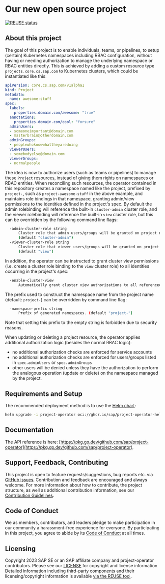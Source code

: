 # Our new open source project

[![REUSE status](https://api.reuse.software/badge/github.com/SAP/project-operator)](https://api.reuse.software/info/github.com/SAP/project-operator)

## About this project

The goal of this project is to enable individuals, teams, or pipelines, to setup (certain) Kubernetes namespaces including RBAC configuration, without
having or needing authorization to manage the underlying namespace or RBAC entities directly.
This is achieved by adding a custom resource type `projects.core.cs.sap.com` to Kubernetes clusters, which could be instantiated like this:

```yaml
apiVersion: core.cs.sap.com/v1alpha1
kind: Project
metadata:
  name: awesome-stuff
spec:
  labels:
    properties.domain.com/awesome: "true"
  annotations:
    properties.domain.com/cool: "forsure"
  adminUsers:
  - someoneimportant@domain.com
  - masterbrain@otherdomain.com
  adminGroups:
  - peoplewhoknowwhattheyaredoing
  viewerUsers:
  - somebodyelse@domain.com
  viewerGroups:
  - normalpeople
  ```

The idea is now to authorize users (such as teams or pipelines) to manage these `Project` resources, instead of giving them rights on namespaces or RBAC entities.
When reconciling such resources, the operator contained in this repository creates a namespace named like the project,  prefixed by `project-`, such as `project-awesome-stuff` in the above example, and maintains role bindings in that namespace, granting admin/view permissions to
the identities defined in the project's spec. By default the admin rolebinding will reference the built-in `cluster-admin` cluster role, and the viewer rolebinding will reference the built-in `view` cluster role,
but this can be overridden by the following command line flags:

```bash
  -admin-cluster-role string
      Cluster role that admin users/groups will be granted on project namespace level.
      (default "cluster-admin")
  -viewer-cluster-role string
      Cluster role that viewer users/groups will be granted on project namespace level.
      (default "view")
```

In addition, the operator can be instructed to grant cluster view permissions (i.e. create a cluster role binding to the `view` cluster role) to all identities occurring in the project's spec:

```bash
  -enable-cluster-view
      Automatically grant cluster view authorizations to all referenced users/groups.
```
The prefix used to construct the namespace name from the project name (default: `project-`) can be
overridden by command line flag:

```bash
  -namespace-prefix string
      Prefix of generated namespaces. (default "project-")
```

Note that setting this prefix to the empty string is forbidden due to security reasons.

When updating or deleting a project resource, the operator applies additional authorization logic
(besides the normal RBAC logic):
- no additional authorization checks are enforced for service accounts
- no additional authorization checks are enforced for users/groups listed in `spec.adminUsers` or `spec.adminGroups`
- other users will be denied unless they have the authorization to perform the analogous operation (update or delete) on the namespace managed by the project.

## Requirements and Setup

The recommended deployment method is to use the [Helm chart](https://github.com/sap/project-operator-helm):

```bash
helm upgrade -i project-operator oci://ghcr.io/sap/project-operator-helm/project-operator
```

## Documentation
 
The API reference is here: [https://pkg.go.dev/github.com/sap/project-operator](https://pkg.go.dev/github.com/sap/project-operator).

## Support, Feedback, Contributing

This project is open to feature requests/suggestions, bug reports etc. via [GitHub issues](https://github.com/SAP/project-operator/issues). Contribution and feedback are encouraged and always welcome. For more information about how to contribute, the project structure, as well as additional contribution information, see our [Contribution Guidelines](CONTRIBUTING.md).

## Code of Conduct

We as members, contributors, and leaders pledge to make participation in our community a harassment-free experience for everyone. By participating in this project, you agree to abide by its [Code of Conduct](https://github.com/SAP/.github/blob/main/CODE_OF_CONDUCT.md) at all times.

## Licensing

Copyright 2023 SAP SE or an SAP affiliate company and project-operator contributors. Please see our [LICENSE](LICENSE) for copyright and license information. Detailed information including third-party components and their licensing/copyright information is available [via the REUSE tool](https://api.reuse.software/info/github.com/SAP/project-operator).
